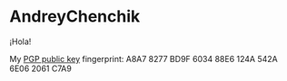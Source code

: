 # AndreyChenchik

¡Hola!

My [PGP public key](https://raw.githubusercontent.com/AndreiChenchik/AndreiChenchik/HEAD/andrei.asc) fingerprint: A8A7 8277 BD9F 6034 88E6  124A 542A 6E06 2061 C7A9
